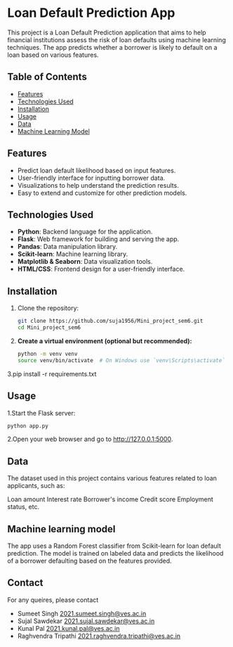 # Loan Default Prediction App

This project is a Loan Default Prediction application that aims to help financial institutions assess the risk of loan defaults using machine learning techniques. The app predicts whether a borrower is likely to default on a loan based on various features.

## Table of Contents

- [Features](#features)
- [Technologies Used](#technologies-used)
- [Installation](#installation)
- [Usage](#usage)
- [Data](#data)
- [Machine Learning Model](#machine-learning-model)

## Features

- Predict loan default likelihood based on input features.
- User-friendly interface for inputting borrower data.
- Visualizations to help understand the prediction results.
- Easy to extend and customize for other prediction models.

## Technologies Used

- **Python**: Backend language for the application.
- **Flask**: Web framework for building and serving the app.
- **Pandas**: Data manipulation library.
- **Scikit-learn**: Machine learning library.
- **Matplotlib & Seaborn**: Data visualization tools.
- **HTML/CSS**: Frontend design for a user-friendly interface.

## Installation

1. Clone the repository:
   ```bash
   git clone https://github.com/suja1956/Mini_project_sem6.git
   cd Mini_project_sem6

2. **Create a virtual environment (optional but recommended):**
   ```bash
   python -m venv venv
   source venv/bin/activate  # On Windows use `venv\Scripts\activate`
   
3.pip install -r requirements.txt

## Usage

1.Start the Flask server:
  ```bash
  python app.py
```
2.Open your web browser and go to http://127.0.0.1:5000.

## Data

The dataset used in this project contains various features related to loan applicants, such as:

   Loan amount
   Interest rate
   Borrower's income
   Credit score
   Employment status, etc.

## Machine learning model

   The app uses a Random Forest classifier from Scikit-learn for loan default prediction. The model is trained on labeled data and predicts the likelihood of a borrower defaulting based    on the features provided.

## Contact
For any queires, please contact
- Sumeet Singh [2021.sumeet.singh@ves.ac.in](2021.sumeet.singh@ves.ac.in)
- Sujal Sawdekar [2021.sujal.sawdekar@ves.ac.in](2021.sujal.sawdekar@ves.ac.in)
- Kunal Pal [2021.kunal.pal@ves.ac.in](2021.kunal.pal@ves.ac.in)
- Raghvendra Tripathi [2021.raghvendra.tripathi@ves.ac.in](2021.raghvendra.tripathi@ves.ac.in)
 

   
